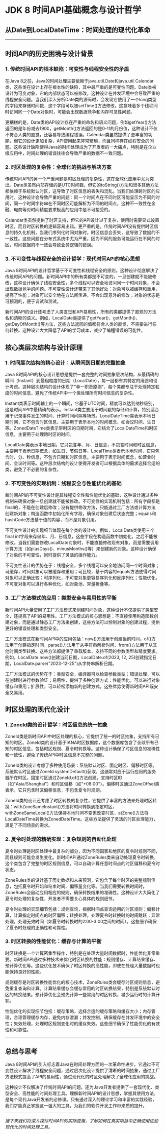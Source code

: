 # JDK 8 时间API基础概念与设计哲学
## 从Date到LocalDateTime：时间处理的现代化革命

---

## 时间API的历史困境与设计背景

### 1. 传统时间API的根本缺陷：可变性与线程安全性的矛盾

在Java 8之前，Java的时间处理主要依赖于java.util.Date和java.util.Calendar类，这些类在设计上存在根本性的缺陷，其中最严重的是可变性问题。Date类被设计为可变对象，它的内部状态可以被修改，这种设计在并发环境中会导致严重的线程安全问题。当我们深入分析Date类的源码时，会发现它使用了一个long类型的字段来存储时间戳，这个字段可以被setTime()方法修改，这意味着多个线程同时访问同一个Date对象时，可能会出现数据竞争和内存可见性问题。

更糟糕的是，Date类的API设计存在严重的命名和语义问题，例如getYear()方法返回的是年份减去1900，getMonth()方法返回的是0-11的月份值，这种设计不仅不符合人类的直觉，还容易导致编程错误。Calendar类虽然提供了更丰富的功能，但它的设计更加复杂，API使用起来非常繁琐，而且同样存在线程安全的问题。这些设计缺陷使得Java的时间处理成为了开发者的一大痛点，特别是在企业级应用中，时间处理的错误往往会导致严重的数据不一致问题。

### 2. 时区处理的复杂性：全球化的挑战与解决方案

传统时间API的另一个严重问题是时区处理的复杂性，这在全球化应用中尤为突出。Date类虽然内部存储的是UTC时间戳，但它的toString()方法和很多其他方法都依赖于系统默认时区，这导致了时区信息的丢失和混乱。当我们处理跨时区的应用时，这种设计会导致严重的问题：同一个时间点在不同时区可能显示为不同的时间，同一个时间字符串在不同时区可能解析为不同的时间点，这种不一致性在金融、电商等对时间精度要求极高的应用中是不可接受的。

Calendar类虽然提供了时区支持，但它的API设计过于复杂，使用时需要显式设置时区，而且时区转换的逻辑容易出错。更严重的是，传统时间API没有提供时区信息的持久化机制，当我们序列化时间对象时，时区信息会丢失，这导致了数据的不一致性。这些问题在分布式系统中尤为严重，因为不同的服务可能运行在不同的时区，时间数据的不一致会导致业务逻辑的错误。

### 3. 不可变性与线程安全的设计哲学：现代时间API的核心思想

Java 8时间API的设计哲学基于不可变性和线程安全的原则，这种设计彻底解决了传统时间API的问题。新时间API中的所有类都是不可变的，一旦创建就不能被修改，这种设计确保了线程安全性，多个线程可以安全地访问同一个时间对象，不会出现数据竞争的问题。不可变性设计还带来了其他好处：对象可以被缓存和重用，提高了性能；对象可以安全地在方法间传递，不会出现意外的修改；对象的状态是可预测的，便于调试和测试。

新时间API的设计还考虑了人类直觉和API易用性，所有的类都提供了直观的方法名和清晰的语义。例如，LocalDate类提供了getYear()、getMonth()、getDayOfMonth()等方法，这些方法返回的值都符合人类的直觉，不需要进行任何转换。这种设计大大降低了API的学习成本，减少了编程错误的可能性。

## 核心类层次结构与设计原理

### 1. 时间层次结构的精心设计：从瞬间到日期的完整抽象

Java 8时间API的核心设计思想是提供一套完整的时间抽象层次结构，从最精确的瞬间（Instant）到最粗粒度的日期（LocalDate），每一层都有其特定的用途和设计考虑。这种层次结构的设计体现了"单一职责原则"，每个类都专注于处理特定粒度的时间信息，避免了传统API中一个类处理所有时间信息的复杂性。

Instant类表示时间轴上的一个瞬间，它基于UTC时间，精度可以达到纳秒级别，这是时间API中最精确的表示。Instant类主要用于时间戳的存储和计算，特别适合用于记录事件发生的时间、计算时间间隔等场景。LocalDateTime类表示本地日期时间，它不包含时区信息，主要用于表示本地的时间概念，如会议时间、生日等。ZonedDateTime类表示带时区的日期时间，它结合了LocalDateTime和时区信息，主要用于处理跨时区的时间。

LocalDate类表示本地日期，它只包含年、月、日信息，不包含时间和时区信息，主要用于表示日期概念，如生日、节假日等。LocalTime类表示本地时间，它只包含时、分、秒信息，不包含日期和时区信息，主要用于表示时间概念，如营业时间、会议时间等。这种层次结构的设计使得开发者可以根据具体的需求选择合适的类，避免了不必要的复杂性。

### 2. 不可变性的实现机制：线程安全与性能优化的基础

新时间API的不可变性设计是其线程安全性和性能优化的基础，这种设计通过多种机制来确保对象一旦创建就不能被修改。不可变性的实现机制包括：所有字段都是final的，不能在创建后修改；没有提供修改方法，只能通过工厂方法或计算方法创建新对象；构造函数中初始化所有字段，确保对象创建后状态完整；equals和hashCode方法基于值的内容，而不是对象引用。

不可变性设计的实现细节体现在每个类的设计中。例如，LocalDate类使用三个final int字段来存储年、月、日信息，这些字段在构造函数中初始化，之后不能被修改。当我们需要修改LocalDate对象时，不能直接修改现有对象，而是需要调用计算方法（如plusDays()、minusMonths()等）来创建新的对象。这种设计确保了对象的不可变性，同时提供了灵活的操作能力。

不可变性设计的优势在于：线程安全，多个线程可以安全地访问同一个时间对象；可缓存，时间对象可以被缓存和重用；可比较，基于内容的equals方法使得时间对象可以正确比较；可序列化，不可变对象更容易序列化和反序列化；性能优化，不可变对象可以进行各种优化，如对象池、常量折叠等。

### 3. 工厂方法模式的应用：类型安全与易用性的平衡

新时间API大量使用了工厂方法模式来创建时间对象，这种设计不仅提供了类型安全，还提高了API的易用性。工厂方法模式的核心思想是：不直接使用构造函数创建对象，而是通过静态工厂方法来创建，这些方法可以控制对象的创建过程，提供更好的错误处理和类型安全。

工厂方法模式在新时间API中的应用包括：now()方法用于创建当前时间，of()方法用于创建指定时间，parse()方法用于从字符串解析时间，from()方法用于从其他时间类型转换。这些方法都提供了重载版本，支持不同的参数类型和精度要求。例如，LocalDate.now()创建当前日期，LocalDate.of(2023, 12, 25)创建指定日期，LocalDate.parse("2023-12-25")从字符串解析日期。

工厂方法模式的优势在于：类型安全，编译器可以检查参数类型；错误处理，可以在创建时进行参数验证；易用性，提供了多种创建方式；性能优化，可以进行对象缓存和重用；扩展性，可以轻松添加新的创建方式。这些优势使得新时间API既安全又易用。

## 时区处理的现代化设计

### 1. ZoneId类的设计哲学：时区信息的统一抽象

ZoneId类是新时间API中时区处理的核心，它提供了统一的时区抽象，支持所有已知的时区。ZoneId类的设计基于IANA时区数据库，这个数据库包含了全球所有已知的时区信息，包括时区规则、夏令时转换等。这种设计确保了时区信息的准确性和一致性，避免了传统API中时区信息不完整的问题。

ZoneId类的设计考虑了多种使用场景：系统默认时区、固定时区、偏移时区等。系统默认时区通过ZoneId.systemDefault()获取，这通常对应于运行应用的服务器所在时区。固定时区通过ZoneId.of()方法创建，支持时区ID（如"Asia/Shanghai"）和时区偏移（如"+08:00"）。偏移时区通过ZoneOffset类表示，它只包含时区偏移信息，不包含夏令时规则。

ZoneId类的设计还考虑了时区转换的复杂性，它提供了丰富的方法来处理时区转换：withZoneSameInstant()方法将时间转换到指定时区，withZoneSameLocal()方法保持本地时间不变但改变时区，atZone()方法将LocalDateTime转换为ZonedDateTime。这些方法提供了灵活的时区处理能力，满足了不同场景的需求。

### 2. 夏令时处理的精确实现：复杂规则的自动化处理

夏令时处理是时区处理中最复杂的部分，因为不同国家和地区的夏令时规则不同，而且规则可能会发生变化。新时间API通过ZoneRules类来自动处理夏令时转换，这个类包含了完整的时区规则信息，可以自动计算任意时间点的时区偏移和夏令时状态。

ZoneRules类的设计基于历史数据和未来预测，它包含了每个时区的完整规则信息，包括夏令时开始和结束时间、偏移量变化等。当我们需要转换时间时，ZoneRules会自动应用相应的规则，确保转换结果的准确性。这种设计大大简化了夏令时处理的复杂性，开发者不需要关心具体的规则细节。

夏令时处理的实现细节包括：规则查询，根据时间点查询适用的时区规则；偏移计算，计算指定时间点的时区偏移；转换处理，处理夏令时转换时的时间跳跃；异常处理，处理无效时间（如夏令时转换时的2:00-3:00之间的时间）。这些细节确保了夏令时处理的正确性和可靠性。

### 3. 时区转换的性能优化：缓存与计算的平衡

时区转换是一个计算密集型操作，特别是在处理大量时间数据时，性能优化非常重要。新时间API通过多种技术来优化时区转换的性能：规则缓存、计算结果缓存、预计算优化等。这些优化技术确保了时区转换的高性能，即使在处理大量数据时也能保持良好的性能。

规则缓存是时区转换性能优化的核心技术，ZoneRules类会缓存时区规则信息，避免重复查询和计算。计算结果缓存会缓存常用的时区转换结果，特别是系统默认时区的转换结果。预计算优化会预先计算一些常用的时区转换，减少运行时的计算开销。

性能优化的实现细节包括：缓存策略，选择合适的缓存策略和缓存大小；内存管理，合理管理缓存内存，避免内存泄漏；并发控制，确保缓存在并发环境中的安全性；失效处理，处理时区规则变化时的缓存失效。这些细节确保了性能优化的有效性和可靠性。

---

## 总结与思考

Java 8时间API的引入标志着Java在时间处理方面的一次革命性进步。它通过不可变性设计解决了线程安全问题，通过层次化设计提供了清晰的时间抽象，通过工厂方法模式提高了API的易用性，通过现代化的时区处理解决了全球化应用的挑战。

这种设计不仅解决了传统时间API的问题，还为Java开发者提供了一套现代化、类型安全、高性能的时间处理工具。理解新时间API的设计思想，掌握其使用方法，是每个现代Java开发者的必修课。只有通过深入的理论学习和丰富的实践经验，我们才能真正掌握这一强大的工具，为我们的软件开发工作带来质的提升。

---

*接下来我们将深入探讨时间API的实际应用，了解如何在真实项目中正确使用这些现代化的时间处理工具。*
